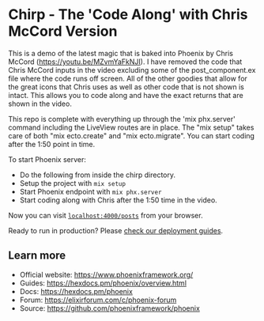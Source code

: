 # Chirp - The 'Code Along' with Chris McCord Version

This is a demo of the latest magic that is baked into Phoenix by Chris McCord (https://youtu.be/MZvmYaFkNJI). 
I have removed the code that Chris McCord inputs in the video excluding some of the post_component.ex file where the code runs off screen.  All of the other goodies that allow for the great icons that Chris uses as well as other code that is not shown is intact.  This allows you to code along and have the exact returns that are shown in the video.

This repo is complete with everything up through the 'mix phx.server' command including the LiveView routes are in place. The "mix setup" takes care of both "mix ecto.create" and "mix ecto.migrate".
You can start coding after the 1:50 point in time. 

To start Phoenix server:

  * Do the following from inside the chirp directory.
  * Setup the project with `mix setup`
  * Start Phoenix endpoint with `mix phx.server`
  * Start coding along with Chris after the 1:50 time in the video.

Now you can visit [`localhost:4000/posts`](http://localhost:4000/posts) from your browser.

Ready to run in production? Please [check our deployment guides](https://hexdocs.pm/phoenix/deployment.html).

## Learn more

  * Official website: https://www.phoenixframework.org/
  * Guides: https://hexdocs.pm/phoenix/overview.html
  * Docs: https://hexdocs.pm/phoenix
  * Forum: https://elixirforum.com/c/phoenix-forum
  * Source: https://github.com/phoenixframework/phoenix
